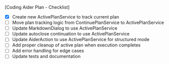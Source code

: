 [Coding Aider Plan - Checklist]

- [x] Create new ActivePlanService to track current plan
- [ ] Move plan tracking logic from ContinuePlanService to ActivePlanService
- [ ] Update MarkdownDialog to use ActivePlanService
- [ ] Update autoclose continuation to use ActivePlanService
- [ ] Update AiderAction to use ActivePlanService for structured mode
- [ ] Add proper cleanup of active plan when execution completes
- [ ] Add error handling for edge cases
- [ ] Update tests and documentation
